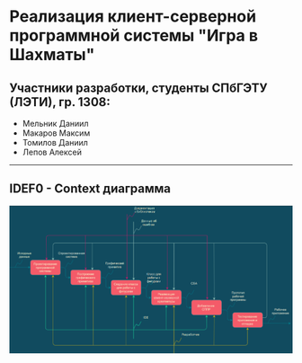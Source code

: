 # Реализация клиент-серверной программной системы "Игра в Шахматы"


## Участники разработки, студенты СПбГЭТУ (ЛЭТИ), гр. 1308:
- Мельник Даниил
- Макаров Максим
- Томилов Даниил
- Лепов Алексей

---

## IDEF0 - Context диаграмма
<img alt="" src="https://raw.githubusercontent.com/AlexeyLepov/ClientServerChessApp/main/Documentation/IDEF0/IDEF0-Context.png" align="right"/>

---
